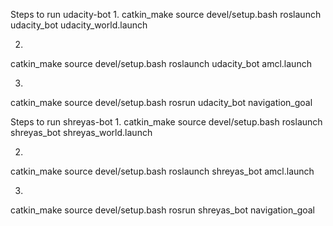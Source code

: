 Steps to run udacity-bot
1. 
catkin_make
source devel/setup.bash
roslaunch udacity_bot udacity_world.launch

2.
catkin_make
source devel/setup.bash
roslaunch udacity_bot amcl.launch

3.
catkin_make
source devel/setup.bash
rosrun udacity_bot navigation_goal


Steps to run shreyas-bot
1. 
catkin_make
source devel/setup.bash
roslaunch shreyas_bot shreyas_world.launch

2.
catkin_make
source devel/setup.bash
roslaunch shreyas_bot amcl.launch

3.
catkin_make
source devel/setup.bash
rosrun shreyas_bot navigation_goal